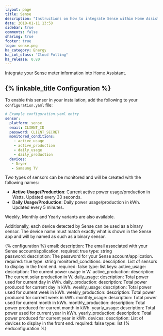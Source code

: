 ```yaml
---
layout: page
title: Sense
description: "Instructions on how to integrate Sense within Home Assistant."
date: 2018-01-11 13:50
sidebar: true
comments: false
sharing: true
footer: true
logo: sense.png
ha_category: Energy
ha_iot_class: "Cloud Polling"
ha_release: 0.80
---
```



Integrate your [Sense](https://sense.com) meter information into Home Assistant. 

## {% linkable_title Configuration %}

To enable this sensor in your installation, add the following to your `configuration.yaml` file:

```yaml
# Example configuration.yaml entry
sensor:
  platform: sense
  email: CLIENT_ID
  password: CLIENT_SECRET
  monitored_conditions:
    - active_usage
    - active_production
    - daily_usage
    - daily_production
  devices:
   - Dryer
   - Samsung TV
```

Two types of sensors can be monitored and will be created with the following names:

- **Active Usage/Production**: Current active power usage/production in Watts. Updated every 30 seconds.
- **Daily Usage/Production**: Daily power usage/production in kWh. Updated every 5 minutes.

Weekly, Monthly and Yearly variants are also available.

Additionally, each device detected by Sense can be used as a binary sensor.  The device name must match exactly what is shown in the Sense app and will by named as such as a binary sensor.

{% configuration %}
email:
  description: The email associated with your Sense account/application.
  required: true
  type: string  
password:
  description: The password for your Sense account/application.
  required: true
  type: string
monitored_conditions:
  description: List of sensors to display in the front end.
  required: false
  type: list
  keys:
    active_usage:
      description: The current power usage in W.
    active_production:
      description: The current solar production in W.
    daily_usage:
      description: Total power used for current day in kWh.
    daily_production:
      description: Total power produced for current day in kWh.
    weekly_usage:
      description: Total power used for current week in kWh.
    weekly_production:
      description: Total power produced for current week in kWh.
    monthly_usage:
      description: Total power used for current month in kWh.
    monthly_production:
      description: Total power produced for current month in kWh.
    yearly_usage:
      description: Total power used for current year in kWh.
    yearly_production:
      description: Total power produced for current year in kWh.
devices:
  description: List of devices to display in the front end.
  required: false
  type: list
{% endconfiguration %}
